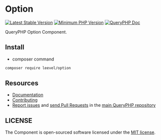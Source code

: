 Option
=================

[![Latest Stable Version](http://img.shields.io/packagist/v/leevel/option.svg)](https://packagist.org/packages/leevel/option)
<a href="https://php.net"><img src="https://img.shields.io/badge/php-%3E%3D%208.1.0-8892BF.svg" alt="Minimum PHP Version"></a>
[![QueryPHP Doc](https://img.shields.io/badge/docs-passing-green.svg?maxAge=2592000)](https://www.queryphp.com/docs/)

QueryPHP Option Component.

## Install

- composer command

```bash
composer require leevel/option
```

Resources
---------

  * [Documentation](https://www.queryphp.com/docs/component/option.html)
  * [Contributing](https://www.queryphp.com/docs/developer/)
  * [Report issues](https://github.com/hunzhiwange/framework/issues) and
    [send Pull Requests](https://github.com/hunzhiwange/framework/pulls)
    in the [main QueryPHP repository](https://github.com/hunzhiwange/framework)

## LICENSE

The Component is open-sourced software licensed under the [MIT license](LICENSE).